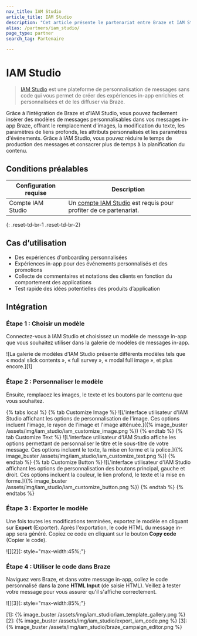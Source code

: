 ```yaml
---
nav_title: IAM Studio
article_title: IAM Studio
description: "Cet article présente le partenariat entre Braze et IAM Studio, une plateforme de personnalisation des messages qui vous permet de créer des expériences in-app riches et personnalisées et de les diffuser via Braze."
alias: /partners/iam_studio/
page_type: partner
search_tag: Partenaire

---
```


# IAM Studio

> [IAM Studio](https://www.inappmessage.com) est une plateforme de personnalisation de messages sans code qui vous permet de créer des expériences in-app enrichies et personnalisées et de les diffuser via Braze.

Grâce à l'intégration de Braze et d'IAM Studio, vous pouvez facilement insérer des modèles de messages personnalisables dans vos messages in-app Braze, offrant le remplacement d'images, la modification du texte, les paramètres de liens profonds, les attributs personnalisés et les paramètres d'événements. Grâce à IAM Studio, vous pouvez réduire le temps de production des messages et consacrer plus de temps à la planification du contenu. 

## Conditions préalables

| Configuration requise | Description |
| ----------- | ----------- |
| Compte IAM Studio | Un [compte IAM Studio](https://www.inappmessage.com/register) est requis pour profiter de ce partenariat. |
{: .reset-td-br-1 .reset-td-br-2}

## Cas d’utilisation

- Des expériences d'onboarding personnalisées
- Expériences in-app pour des événements personnalisés et des promotions
- Collecte de commentaires et notations des clients en fonction du comportement des applications
- Test rapide des idées potentielles des produits d’application

## Intégration

### Étape 1 : Choisir un modèle

Connectez-vous à IAM Studio et choisissez un modèle de message in-app que vous souhaitez utiliser dans la galerie de modèles de messages in-app.

![La galerie de modèles d’IAM Studio présente différents modèles tels que « modal slick contents », « full survey », « modal full image », et plus encore.][1]

### Étape 2 : Personnaliser le modèle

Ensuite, remplacez les images, le texte et les boutons par le contenu que vous souhaitez.

{% tabs local %}
{% tab Customize Image %}
![L'interface utilisateur d'IAM Studio affichant les options de personnalisation de l'image. Ces options incluent l'image, le rayon de l'image et l'image atténuée.]({% image_buster /assets/img/iam_studio/iam_customize_image.png %})
{% endtab %}
{% tab Customize Text %}
![L'interface utilisateur d'IAM Studio affiche les options permettant de personnaliser le titre et le sous-titre de votre message. Ces options incluent le texte, la mise en forme et la police.]({% image_buster /assets/img/iam_studio/iam_customize_text.png %})
{% endtab %}
{% tab Customize Button %}
![L'interface utilisateur d'IAM Studio affichant les options de personnalisation des boutons principal, gauche et droit. Ces options incluent la couleur, le lien profond, le texte et la mise en forme.]({% image_buster /assets/img/iam_studio/iam_customize_button.png %})
{% endtab %}
{% endtabs %}

### Étape 3 : Exporter le modèle

Une fois toutes les modifications terminées, exportez le modèle en cliquant sur **Export** (Exporter). Après l'exportation, le code HTML du message in-app sera généré. Copiez ce code en cliquant sur le bouton **Copy code** (Copier le code). 

![][2]{: style="max-width:45%;"}

### Étape 4 : Utiliser le code dans Braze 

Naviguez vers Braze, et dans votre message in-app, collez le code personnalisé dans la zone **HTML Input** (de saisie HTML). Veillez à tester votre message pour vous assurer qu'il s'affiche correctement.

![][3]{: style="max-width:85%;"}

[1]: {% image_buster /assets/img/iam_studio/iam_template_gallery.png %}
[2]: {% image_buster /assets/img/iam_studio/export_iam_code.png %}
[3]: {% image_buster /assets/img/iam_studio/braze_campaign_editor.png %}